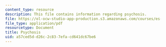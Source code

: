 ```yaml
---
content_type: resource
description: This file contains information regarding psychosis.
file: https://ol-ocw-studio-app-production.s3.amazonaws.com/courses/es-s10-drugs-and-the-brain-spring-2013/a57ced5dd26c2c837efacd641dc67be6_MITES_S10S13_psychosiswk9.pdf
file_type: application/pdf
resourcetype: Document
title: Psychosis
uid: a57ced5d-d26c-2c83-7efa-cd641dc67be6
---
```

